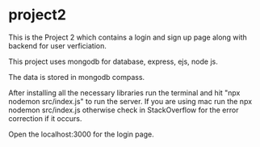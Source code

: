 # project2
This is the Project 2 which contains a login and sign up page along with backend for user verficiation.

This project uses mongodb for database, express, ejs, node js.

The data is stored in mongodb compass.

After installing all the necessary libraries run the terminal and hit "npx nodemon src/index.js" to run the server. If you are using mac run the npx nodemon src/index.js otherwise check in StackOverflow for the error correction if it occurs.

Open the localhost:3000 for the login page.
